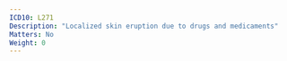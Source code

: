```yaml
---
ICD10: L271
Description: "Localized skin eruption due to drugs and medicaments"
Matters: No
Weight: 0
---
```


